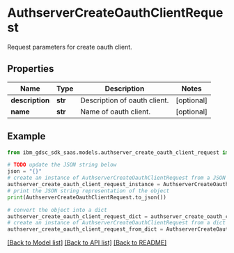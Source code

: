 # AuthserverCreateOauthClientRequest

Request parameters for create oauth client.

## Properties

Name | Type | Description | Notes
------------ | ------------- | ------------- | -------------
**description** | **str** | Description of oauth client. | [optional] 
**name** | **str** | Name of oauth client. | [optional] 

## Example

```python
from ibm_gdsc_sdk_saas.models.authserver_create_oauth_client_request import AuthserverCreateOauthClientRequest

# TODO update the JSON string below
json = "{}"
# create an instance of AuthserverCreateOauthClientRequest from a JSON string
authserver_create_oauth_client_request_instance = AuthserverCreateOauthClientRequest.from_json(json)
# print the JSON string representation of the object
print(AuthserverCreateOauthClientRequest.to_json())

# convert the object into a dict
authserver_create_oauth_client_request_dict = authserver_create_oauth_client_request_instance.to_dict()
# create an instance of AuthserverCreateOauthClientRequest from a dict
authserver_create_oauth_client_request_from_dict = AuthserverCreateOauthClientRequest.from_dict(authserver_create_oauth_client_request_dict)
```
[[Back to Model list]](../README.md#documentation-for-models) [[Back to API list]](../README.md#documentation-for-api-endpoints) [[Back to README]](../README.md)


